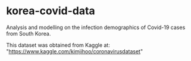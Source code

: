 # korea-covid-data
Analysis and modelling on the infection demographics of Covid-19 cases from South Korea.

This dataset was obtained from Kaggle at: "https://www.kaggle.com/kimjihoo/coronavirusdataset"
